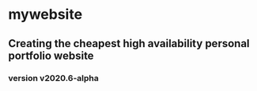# mywebsite
## Creating the cheapest high availability personal portfolio website


### version v2020.6-alpha